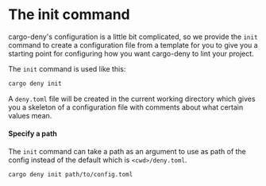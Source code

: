 # The init command

cargo-deny's configuration is a little bit complicated, so we provide the `init`
command to create a configuration file from a template for you to give you a
starting point for configuring how you want cargo-deny to lint your project.

The `init` command is used like this:

```bash
cargo deny init
```

A `deny.toml` file will be created in the current working directory which gives
you a skeleton of a configuration file with comments about what certain values
mean.

#### Specify a path

The `init` command can take a path as an argument to use as path of the config
instead of the default which is `<cwd>/deny.toml`.

```bash
cargo deny init path/to/config.toml
```
